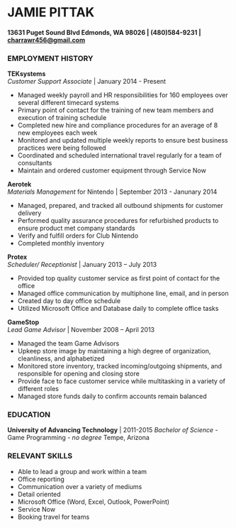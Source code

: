 
# JAMIE PITTAK
#### 13631 Puget Sound Blvd Edmonds, WA 98026      |      (480)584-9231      |      charrawr456@gmail.com

	
### EMPLOYMENT HISTORY
**TEKsystems**  
_Customer Support Associate_ | January 2014 - Present
* Managed weekly payroll and HR responsibilities for 160 employees over several different timecard systems
* Primary point of contact for the training of new team members and execution of training schedule
* Completed new hire and compliance procedures for an average of 8 new employees each week 
* Monitored and updated multiple weekly reports to ensure best business practices were being followed
* Coordinated and scheduled international travel regularly for a team of consultants 
* Maintain and ordered customer equipment through Service Now

**Aerotek**  
_Materials Management_ for Nintendo | September 2013 - Janunary 2014
* Managed, prepared, and tracked all outbound shipments for customer delivery 
* Performed quality assurance procedures for refurbished products to ensure product met company standards
* Verify and fulfill orders for Club Nintendo
* Completed monthly inventory 

**Protex**   						                                                                          	
_Scheduler/ Receptionist_ | January 2013 – July 2013				
* Provided top quality customer service as first point of contact for the office
* Managed office communication by multiphone line, email, and in person
* Created day to day office schedule 
* Utilized Microsoft Office and Database daily to complete office tasks 

**GameStop**  					                                                             	
_Lead Game Advisor_ | November 2008 – April 2013			
* Managed the team Game Advisors 
* Upkeep store image by maintaining a high degree of organization, cleanliness, and alphabetized
* Monitored store inventory, tracked incoming/outgoing shipments, and responsible for opening and closing store
* Provide face to face customer service while multitasking in a variety of different roles
* Managed store funds daily to confirm accounts remain balanced


### EDUCATION
**University of Advancing Technology** | 2011-2015
_Bachelor of Science_ - Game Programming - _no degree_	Tempe, Arizona

### RELEVANT SKILLS
* Able to lead a group and work within a team
* Office reporting 
* Communication over a variety of mediums
* Detail oriented
* Microsoft Office (Word, Excel, Outlook, PowerPoint) 
* Service Now 
* Booking travel for teams 
